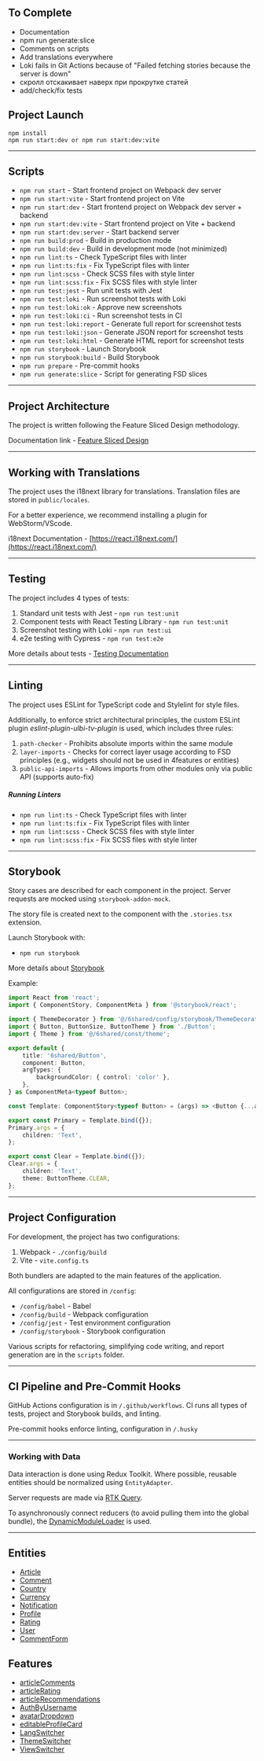 ## To Complete

- Documentation
- npm run generate:slice
- Comments on scripts
- Add translations everywhere
- Loki fails in Git Actions because of "Failed fetching stories because the server is down"
- скролл отскакивает наверх при прокрутке статей
- add/check/fix tests


## Project Launch

```
npm install
npm run start:dev or npm run start:dev:vite
```

----

## Scripts

- `npm run start` - Start frontend project on Webpack dev server
- `npm run start:vite` - Start frontend project on Vite
- `npm run start:dev` - Start frontend project on Webpack dev server + backend
- `npm run start:dev:vite` - Start frontend project on Vite + backend
- `npm run start:dev:server` - Start backend server
- `npm run build:prod` - Build in production mode
- `npm run build:dev` - Build in development mode (not minimized)
- `npm run lint:ts` - Check TypeScript files with linter
- `npm run lint:ts:fix` - Fix TypeScript files with linter
- `npm run lint:scss` - Check SCSS files with style linter
- `npm run lint:scss:fix` - Fix SCSS files with style linter
- `npm run test:jest` - Run unit tests with Jest
- `npm run test:loki` - Run screenshot tests with Loki
- `npm run test:loki:ok` - Approve new screenshots
- `npm run test:loki:ci` - Run screenshot tests in CI
- `npm run test:loki:report` - Generate full report for screenshot tests
- `npm run test:loki:json` - Generate JSON report for screenshot tests
- `npm run test:loki:html` - Generate HTML report for screenshot tests
- `npm run storybook` - Launch Storybook
- `npm run storybook:build` - Build Storybook
- `npm run prepare` - Pre-commit hooks
- `npm run generate:slice` - Script for generating FSD slices

----

## Project Architecture

The project is written following the Feature Sliced Design methodology.

Documentation link - [Feature Sliced Design](https://feature-sliced.design/docs/get-started/tutorial)

----

## Working with Translations

The project uses the i18next library for translations.
Translation files are stored in `public/locales`.

For a better experience, we recommend installing a plugin for WebStorm/VScode.

i18next Documentation - [https://react.i18next.com/](https://react.i18next.com/)

----

## Testing

The project includes 4 types of tests:
1) Standard unit tests with Jest - `npm run test:unit`
2) Component tests with React Testing Library - `npm run test:unit`
3) Screenshot testing with Loki - `npm run test:ui`
4) e2e testing with Cypress - `npm run test:e2e`

More details about tests - [Testing Documentation](/docs/tests.md)

----

## Linting

The project uses ESLint for TypeScript code and Stylelint for style files.

Additionally, to enforce strict architectural principles,
the custom ESLint plugin *eslint-plugin-ulbi-tv-plugin* is used,
which includes three rules:
1) `path-checker` - Prohibits absolute imports within the same module
2) `layer-imports` - Checks for correct layer usage according to FSD principles
   (e.g., widgets should not be used in 4features or entities)
3) `public-api-imports` - Allows imports from other modules only via public API (supports auto-fix)

##### Running Linters
- `npm run lint:ts` - Check TypeScript files with linter
- `npm run lint:ts:fix` - Fix TypeScript files with linter
- `npm run lint:scss` - Check SCSS files with style linter
- `npm run lint:scss:fix` - Fix SCSS files with style linter

----
## Storybook

Story cases are described for each component in the project.
Server requests are mocked using `storybook-addon-mock`.

The story file is created next to the component with the `.stories.tsx` extension.

Launch Storybook with:
- `npm run storybook`

More details about [Storybook](/docs/storybook.md)

Example:

```typescript jsx
import React from 'react';
import { ComponentStory, ComponentMeta } from '@storybook/react';

import { ThemeDecorator } from '@/6shared/config/storybook/ThemeDecorator/ThemeDecorator';
import { Button, ButtonSize, ButtonTheme } from './Button';
import { Theme } from '@/6shared/const/theme';

export default {
    title: '6shared/Button',
    component: Button,
    argTypes: {
        backgroundColor: { control: 'color' },
    },
} as ComponentMeta<typeof Button>;

const Template: ComponentStory<typeof Button> = (args) => <Button {...args} />;

export const Primary = Template.bind({});
Primary.args = {
    children: 'Text',
};

export const Clear = Template.bind({});
Clear.args = {
    children: 'Text',
    theme: ButtonTheme.CLEAR,
};
```

----

## Project Configuration

For development, the project has two configurations:
1. Webpack - `./config/build`
2. Vite - `vite.config.ts`

Both bundlers are adapted to the main features of the application.

All configurations are stored in `/config`:
- `/config/babel` - Babel
- `/config/build` - Webpack configuration
- `/config/jest` - Test environment configuration
- `/config/storybook` - Storybook configuration

Various scripts for refactoring, simplifying code writing, and report generation are in the `scripts` folder.

----

## CI Pipeline and Pre-Commit Hooks

GitHub Actions configuration is in `/.github/workflows`.
CI runs all types of tests, project and Storybook builds, and linting.

Pre-commit hooks enforce linting, configuration in `/.husky`

----

### Working with Data

Data interaction is done using Redux Toolkit.
Where possible, reusable entities should be normalized using `EntityAdapter`.

Server requests are made via [RTK Query](/src/6shared/api/rtkApi.ts).

To asynchronously connect reducers (to avoid pulling them into the global bundle), the
[DynamicModuleLoader](/src/6shared/lib/components/DynamicModuleLoader/DynamicModuleLoader.tsx) is used.

----

## Entities

- [Article](/src/5entities/Article/README.md)
- [Comment](/src/5entities/Comment/README.md)
- [Country](/src/5entities/CountryDropdown/README.md)
- [Currency](/src/5entities/CurrencyDropdown/README.md)
- [Notification](/src/5entities/Notification/README.md)
- [Profile](/src/5entities/Profile/README.md)
- [Rating](/src/5entities/Rating/README.md)
- [User](/src/5entities/User/README.md)
- [CommentForm](/src/5entities/CommentForm/README.md)

## Features

- [articleComments](/src/4features/ArticleComments/README.md)
- [articleRating](/src/4features/ArticleRating/README.md)
- [articleRecommendations](/src/4features/ArticleRecommendations/README.md)
- [AuthByUsername](/src/4features/AuthByUsername/README.md)
- [avatarDropdown](/src/4features/AvatarDropdown/README.md)
- [editableProfileCard](/src/4features/EditableProfileCard/README.md)
- [LangSwitcher](/src/4features/LangSwitcher/README.md)
- [ThemeSwitcher](/src/4features/ThemeSwitcher/README.md)
- [ViewSwitcher](/src/4features/ViewSwitcher/README.md)

